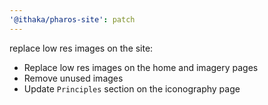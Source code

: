 ```yaml
---
'@ithaka/pharos-site': patch
---
```

replace low res images on the site:

* Replace low res images on the home and imagery pages
* Remove unused images
* Update `Principles` section on the iconography page

